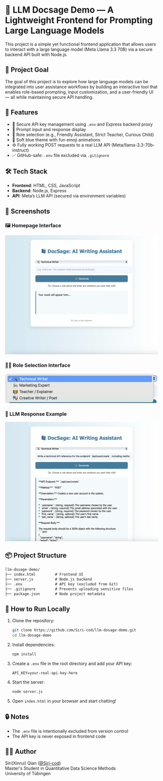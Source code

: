# 🧠 LLM Docsage Demo — A Lightweight Frontend for Prompting Large Language Models

This project is a simple yet functional frontend application that allows users to interact with a large language model (Meta Llama 3.3 70B) via a secure backend API built with Node.js.

## 🎯 Project Goal

The goal of this project is to explore how large language models can be integrated into user assistance workflows by building an interactive tool that enables role-based prompting, input customization, and a user-friendly UI — all while maintaining secure API handling.

## 🚀 Features

- 🔐 Secure API key management using `.env` and Express backend proxy  
- 💬 Prompt input and response display  
- 👥 Role selection (e.g., Friendly Assistant, Strict Teacher, Curious Child)  
- 🎨 Soft blue theme with fun emoji animations  
- ⚙️ Fully working POST requests to a real LLM API (Meta/llama-3.3-70b-instruct)  
- ✅ GitHub-safe: `.env` file excluded via `.gitignore`

## 🛠️ Tech Stack

- **Frontend**: HTML, CSS, JavaScript  
- **Backend**: Node.js, Express  
- **API**: Meta’s LLM API (secured via environment variables)

## 📸 Screenshots

### 🖼️ Homepage Interface

![Homepage](./assets/homepage.png)

### 🧑‍💻 Role Selection Interface

![Roles](./assets/role.png)

### 🤖 LLM Response Example

![Screenshot](./assets/response.png)

## 📦 Project Structure

```
llm-dosage-demo/
├── index.html         # Frontend UI
├── server.js          # Node.js backend
├── .env               # API key (excluded from Git)
├── .gitignore         # Prevents uploading sensitive files
├── package.json       # Node project metadata
```

## 🔧 How to Run Locally

1. Clone the repository:
   ```bash
   git clone https://github.com/Siri-cod/llm-dosage-demo.git
   cd llm-dosage-demo
   ```

2. Install dependencies:
   ```bash
   npm install
   ```

3. Create a `.env` file in the root directory and add your API key:
   ```
   API_KEY=your-real-api-key-here
   ```

4. Start the server:
   ```bash
   node server.js
   ```

5. Open `index.html` in your browser and start chatting!

## 🔒 Notes

- The `.env` file is intentionally excluded from version control  
- The API key is never exposed in frontend code

## 🧑‍💻 Author

Siri(Xinrui) Qian ([@Siri-cod](https://github.com/Siri-cod))  
Master's Student in Quantitative Data Science Methods  
University of Tübingen